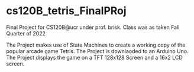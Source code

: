 # cs120B_tetris_FinalPRoj
Final Project for CS120B@ucr under prof. brisk. Class was as taken Fall Quarter of 2022

The Project makes use of State Machines to create a working copy of the popular arcade game
Tetris. The Project is downlaoded to an Arduino Uno. The Project displays the game on a 
TFT 128x128 Screen and a 16x2 LCD screen. 
